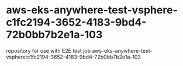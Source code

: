 # aws-eks-anywhere-test-vsphere-c1fc2194-3652-4183-9bd4-72b0bb7b2e1a-103
repository for use with E2E test job aws-eks-anywhere-test-vsphere:c1fc2194-3652-4183-9bd4-72b0bb7b2e1a-103
